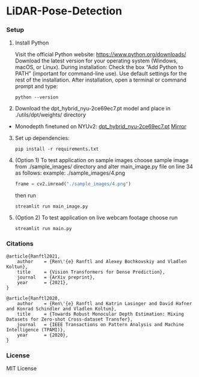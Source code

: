 # LiDAR-Pose-Detection

### Setup

1. Install Python

   Visit the official Python website: https://www.python.org/downloads/
   Download the latest version for your operating system (Windows, macOS, or Linux).
   During installation:
   Check the box “Add Python to PATH” (important for command-line use).
   Use default settings for the rest of the installation.
   After installation, open a terminal or command prompt and type:

   ```shell
   python --version
   ```

2. Download the dpt_hybrid_nyu-2ce69ec7.pt model and place in ./utils/dpt/weights/ directory

- Monodepth finetuned on NYUv2: [dpt_hybrid_nyu-2ce69ec7.pt](https://github.com/intel-isl/DPT/releases/download/1_0/dpt_hybrid_nyu-2ce69ec7.pt) [Mirror](https://drive.google.com/file/d/1NjiFw1Z9lUAfTPZu4uQ9gourVwvmd58O/view?usp=sharing)

3. Set up dependencies:

   ```shell
   pip install -r requirements.txt
   ```

4. (Option 1) To test application on sample images choose sample image from ./sample_images/ directory and alter main_image.py file on line 34 as follows:
   example: ./sample_images/4.png

   ```py
   frame = cv2.imread("./sample_images/4.png")
   ```

   then run

   ```shell
   streamlit run main_image.py
   ```

5. (Option 2) To test application on live webcam footage choose run

   ```shell
   streamlit run main.py
   ```

### Citations

```
@article{Ranftl2021,
	author    = {Ren\'{e} Ranftl and Alexey Bochkovskiy and Vladlen Koltun},
	title     = {Vision Transformers for Dense Prediction},
	journal   = {ArXiv preprint},
	year      = {2021},
}
```

```
@article{Ranftl2020,
	author    = {Ren\'{e} Ranftl and Katrin Lasinger and David Hafner and Konrad Schindler and Vladlen Koltun},
	title     = {Towards Robust Monocular Depth Estimation: Mixing Datasets for Zero-shot Cross-dataset Transfer},
	journal   = {IEEE Transactions on Pattern Analysis and Machine Intelligence (TPAMI)},
	year      = {2020},
}
```

### License

MIT License
